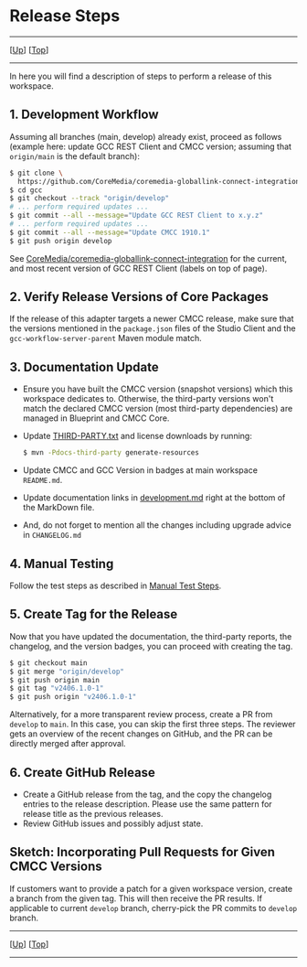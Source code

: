 # Release Steps

--------------------------------------------------------------------------------

\[[Up](README.md)\] \[[Top](#top)\]

--------------------------------------------------------------------------------

In here you will find a description of steps to perform a release
of this workspace.

## 1. Development Workflow

Assuming all branches (main, develop) already exist, proceed as
follows (example here: update GCC REST Client and CMCC version; assuming
that `origin/main` is the default branch):

```bash
$ git clone \
  https://github.com/CoreMedia/coremedia-globallink-connect-integration.git gcc
$ cd gcc
$ git checkout --track "origin/develop"
# ... perform required updates ...
$ git commit --all --message="Update GCC REST Client to x.y.z"
# ... perform required updates ...
$ git commit --all --message="Update CMCC 1910.1"
$ git push origin develop 
```

See
[CoreMedia/coremedia-globallink-connect-integration](https://github.com/CoreMedia/coremedia-globallink-connect-integration)
for the current, and most recent version of GCC REST Client (labels on top of
page). 

## 2. Verify Release Versions of Core Packages

If the release of this adapter targets a newer CMCC release, make sure that the
versions mentioned in the `package.json` files of the Studio Client and 
the `gcc-workflow-server-parent` Maven module match.

## 3. Documentation Update

* Ensure you have built the CMCC version (snapshot versions) which this
    workspace dedicates to. Otherwise, the third-party versions won't
    match the declared CMCC version (most third-party dependencies)
    are managed in Blueprint and CMCC Core.

* Update [THIRD-PARTY.txt](../THIRD-PARTY.txt) and license downloads by running:

    ```bash
    $ mvn -Pdocs-third-party generate-resources
    ```

* Update CMCC and GCC Version in badges at main workspace `README.md`.

* Update documentation links in [development.md](../development.md) right at
    the bottom of the MarkDown file.

* And, do not forget to mention all the changes including upgrade advice in 
  `CHANGELOG.md`

## 4. Manual Testing

Follow the test steps as described in [Manual Test Steps](manual-test-steps.md).

## 5. Create Tag for the Release

Now that you have updated the documentation, the third-party reports, the 
changelog, and the version badges, you can proceed with creating the tag.

```bash
$ git checkout main
$ git merge "origin/develop"
$ git push origin main
$ git tag "v2406.1.0-1"
$ git push origin "v2406.1.0-1"
```

Alternatively, for a more transparent review process, create a PR from `develop`
to `main`. In this case, you can skip the first three steps. The reviewer gets
an overview of the recent changes on GitHub, and the PR can be directly merged
after approval.

## 6. Create GitHub Release

* Create a GitHub release from the tag, and the copy the changelog entries to
  the release description. Please use the same pattern for release title as the
  previous releases.
* Review GitHub issues and possibly adjust state.

## Sketch: Incorporating Pull Requests for Given CMCC Versions

If customers want to provide a patch for a given workspace version, create
a branch from the given tag. This will then receive the PR results. If
applicable to current `develop` branch, cherry-pick the PR commits to
`develop` branch.

--------------------------------------------------------------------------------

\[[Up](README.md)\] \[[Top](#top)\]

--------------------------------------------------------------------------------
